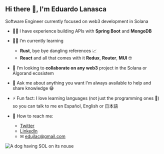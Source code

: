 ## Hi there 👋, I'm Eduardo Lanasca
Software Engineer currently focused on web3 development in Solana

- 👨‍💻 I have experience building APIs with **Spring Boot** and **MongoDB**
- 👨‍🔬 I’m currently learning 
	- **Rust**, bye bye dangling references 📈
	- **React** and all that comes with it **Redux**, **Router**, **MUI** 🤓
- 👯 I’m looking to **collaborate on any web3** project in the Solana or Algorand ecosistem
- 💬 Ask me about anything you want I'm always available to help and share knowledge 😁
- ⚡ Fun fact: I love learning languages (not just the programming ones 🤭) so you can talk to me en Español, English or 日本語

- 📡 How to reach me:
	- [Twitter](https://twitter.com/edjlac)
	- [LinkedIn](https://www.linkedin.com/in/eduardolanasca/)
	- ✉ edujlac@gmail.com

![A dog having SOL on its nouse](https://media.giphy.com/media/ejzh6gqG1FYj5Zy1dU/giphy-downsized.gif)
